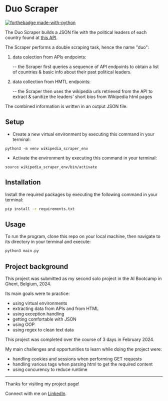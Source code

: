 # Duo Scraper

[![forthebadge made-with-python](https://ForTheBadge.com/images/badges/made-with-python.svg)](https://www.python.org/)

The Duo Scraper builds a JSON file with the political leaders of each country found at [this API](https://country-leaders.onrender.com/docs).

The Scraper performs a double scraping task, hence the name "duo":

1. data colection from APIs endpoints:
   
     -- the Scraper first queries a sequence of API endpoints to obtain a list of countries & basic info about their past political leaders.
   
3. data collection from HMTL endpoints:
   
     -- the Scraper then uses the wikipedia urls retrieved from the API to extract & sanitize the leaders' short bios from Wikipedia html pages

The combined information is written in an output JSON file.

## Setup 
   
- Create a new virtual environment by executing this command in your terminal:
   
`python3 -m venv wikipedia_scraper_env`

- Activate the environment by executing this command in your terminal:
   
`source wikipedia_scraper_env/bin/activate`

## Installation

Install the required packages by executing the following command in your terminal:

  ```bash
  pip install -r requirements.txt
  ```
## Usage

To run the program, clone this repo on your local machine, then navigate to its directory in your terminal and execute:
```bash
python3 main.py
```

## Project background

This project was submitted as my second solo project in the AI Bootcamp in Ghent, Belgium, 2024.

Its main goals were to practice:

- using virtual environments
- extracting data from APIs and from HTML
- using exception handling
- getting comfortable with JSON 
- using OOP
- using regex to clean text data

This project was completed over the course of 3 days in February 2024.

My main challenges and opportunities to learn while doing the project were:

- handling cookies and sessions when performing GET requests
- handling various tags when parsing html to get the required content
- using concurency to reduce runtime

---

Thanks for visiting my project page! 

Connect with me on [LinkedIn](https://www.linkedin.com/in/mirunasuru/).
